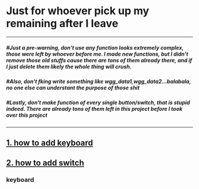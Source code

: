# Just for whoever pick up my remaining after I leave

----

##### #Just a pre-warning, don't use any function looks extremely complex, those were left by whoever before me. I made new functions, but I didn't remove those old stuffs cause there are tons of them already there, and if I just delete them likely the whole thing will crush.

##### #Also, don't fking write something like wgg_data1,wgg_data2...balabala, no one else can understant the purpose of those shit

##### #Lastly, don't make function of every single button/switch, that is stupid indeed. There are already tons of them left in this project before I took over this project
----

## [1. how to add keyboard](#keyboard)
## [2. how to add switch](#switch)






















































### <a name='keyboard'>keyboard</a>
